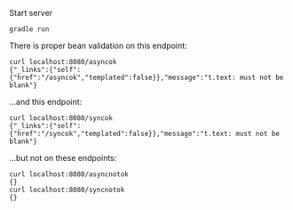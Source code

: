 Start server
```
gradle run
```
There is proper bean validation on this endpoint:
```
curl localhost:8080/asyncok
{"_links":{"self":{"href":"/asyncok","templated":false}},"message":"t.text: must not be blank"}
```
...and this endpoint:
```
curl localhost:8080/syncok
{"_links":{"self":{"href":"/syncok","templated":false}},"message":"t.text: must not be blank"}
```
...but not on these endpoints:
```
curl localhost:8080/asyncnotok
{}
curl localhost:8080/syncnotok
{}
```
